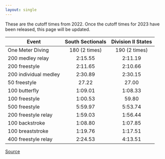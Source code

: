 ```yaml
---
layout: single
---
```


These are the cutoff times from 2022. Once the cutoff times for 2023 have been released, this page will be updated.

| Event                 | South Sectionals | Division II States |
|-----------------------|:------------------:|:--------------------:|
| One Meter Diving      | 180 (2 times)    | 190 (2 times)      |
| 200 medley relay      | 2:15.55          | 2:11.19            |
| 200 freestyle         | 2:11.65          | 2:10.66            |
| 200 individual medley | 2:30.89          | 2:30.15            |
| 50 freestyle          | 27.22            | 27.00              |
| 100 butterfly         | 1:09.01          | 1:08.33            |
| 100 freestyle         | 1:00.53          | 59.80              |
| 500 freestyle         | 5:59.97          | 5:53.74            |
| 200 freestyle relay   | 1:59.03          | 1:56.44            |
| 100 backstroke        | 1:08.80          | 1:07.85            |
| 100 breaststroke      | 1:19.76          | 1:17.51            |
| 400 freestyle relay   | 2:24.53          | 4:13.51            |

[Source](https://miaa.net/wp-content/uploads/2022/06/Fall-Swim-Format-2022-DRAFT.pdf)

